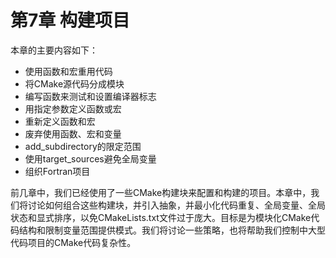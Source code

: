 # 第7章 构建项目

本章的主要内容如下：

* 使用函数和宏重用代码
* 将CMake源代码分成模块
* 编写函数来测试和设置编译器标志
* 用指定参数定义函数或宏
* 重新定义函数和宏
* 废弃使用函数、宏和变量
* add_subdirectory的限定范围
* 使用target_sources避免全局变量
* 组织Fortran项目

前几章中，我们已经使用了一些CMake构建块来配置和构建的项目。本章中，我们将讨论如何组合这些构建块，并引入抽象，并最小化代码重复、全局变量、全局状态和显式排序，以免CMakeLists.txt文件过于庞大。目标是为模块化CMake代码结构和限制变量范围提供模式。我们将讨论一些策略，也将帮助我们控制中大型代码项目的CMake代码复杂性。

